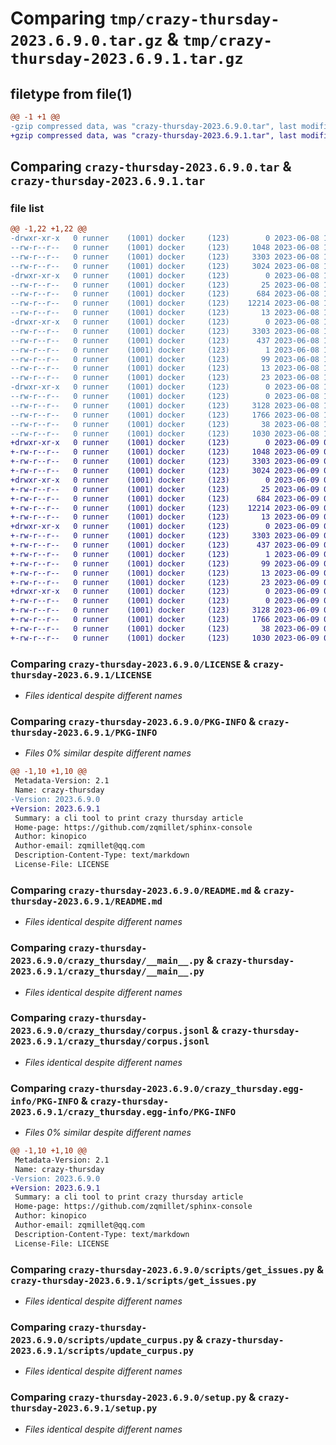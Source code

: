 # Comparing `tmp/crazy-thursday-2023.6.9.0.tar.gz` & `tmp/crazy-thursday-2023.6.9.1.tar.gz`

## filetype from file(1)

```diff
@@ -1 +1 @@
-gzip compressed data, was "crazy-thursday-2023.6.9.0.tar", last modified: Thu Jun  8 17:27:48 2023, max compression
+gzip compressed data, was "crazy-thursday-2023.6.9.1.tar", last modified: Fri Jun  9 05:28:17 2023, max compression
```

## Comparing `crazy-thursday-2023.6.9.0.tar` & `crazy-thursday-2023.6.9.1.tar`

### file list

```diff
@@ -1,22 +1,22 @@
-drwxr-xr-x   0 runner    (1001) docker     (123)        0 2023-06-08 17:27:48.356572 crazy-thursday-2023.6.9.0/
--rw-r--r--   0 runner    (1001) docker     (123)     1048 2023-06-08 17:27:34.000000 crazy-thursday-2023.6.9.0/LICENSE
--rw-r--r--   0 runner    (1001) docker     (123)     3303 2023-06-08 17:27:48.356572 crazy-thursday-2023.6.9.0/PKG-INFO
--rw-r--r--   0 runner    (1001) docker     (123)     3024 2023-06-08 17:27:34.000000 crazy-thursday-2023.6.9.0/README.md
-drwxr-xr-x   0 runner    (1001) docker     (123)        0 2023-06-08 17:27:48.356572 crazy-thursday-2023.6.9.0/crazy_thursday/
--rw-r--r--   0 runner    (1001) docker     (123)       25 2023-06-08 17:27:39.000000 crazy-thursday-2023.6.9.0/crazy_thursday/__init__.py
--rw-r--r--   0 runner    (1001) docker     (123)      684 2023-06-08 17:27:34.000000 crazy-thursday-2023.6.9.0/crazy_thursday/__main__.py
--rw-r--r--   0 runner    (1001) docker     (123)    12214 2023-06-08 17:27:39.000000 crazy-thursday-2023.6.9.0/crazy_thursday/corpus.jsonl
--rw-r--r--   0 runner    (1001) docker     (123)       13 2023-06-08 17:27:34.000000 crazy-thursday-2023.6.9.0/crazy_thursday/requirements.txt
-drwxr-xr-x   0 runner    (1001) docker     (123)        0 2023-06-08 17:27:48.356572 crazy-thursday-2023.6.9.0/crazy_thursday.egg-info/
--rw-r--r--   0 runner    (1001) docker     (123)     3303 2023-06-08 17:27:48.000000 crazy-thursday-2023.6.9.0/crazy_thursday.egg-info/PKG-INFO
--rw-r--r--   0 runner    (1001) docker     (123)      437 2023-06-08 17:27:48.000000 crazy-thursday-2023.6.9.0/crazy_thursday.egg-info/SOURCES.txt
--rw-r--r--   0 runner    (1001) docker     (123)        1 2023-06-08 17:27:48.000000 crazy-thursday-2023.6.9.0/crazy_thursday.egg-info/dependency_links.txt
--rw-r--r--   0 runner    (1001) docker     (123)       99 2023-06-08 17:27:48.000000 crazy-thursday-2023.6.9.0/crazy_thursday.egg-info/entry_points.txt
--rw-r--r--   0 runner    (1001) docker     (123)       13 2023-06-08 17:27:48.000000 crazy-thursday-2023.6.9.0/crazy_thursday.egg-info/requires.txt
--rw-r--r--   0 runner    (1001) docker     (123)       23 2023-06-08 17:27:48.000000 crazy-thursday-2023.6.9.0/crazy_thursday.egg-info/top_level.txt
-drwxr-xr-x   0 runner    (1001) docker     (123)        0 2023-06-08 17:27:48.356572 crazy-thursday-2023.6.9.0/scripts/
--rw-r--r--   0 runner    (1001) docker     (123)        0 2023-06-08 17:27:34.000000 crazy-thursday-2023.6.9.0/scripts/__init__.py
--rw-r--r--   0 runner    (1001) docker     (123)     3128 2023-06-08 17:27:34.000000 crazy-thursday-2023.6.9.0/scripts/get_issues.py
--rw-r--r--   0 runner    (1001) docker     (123)     1766 2023-06-08 17:27:34.000000 crazy-thursday-2023.6.9.0/scripts/update_curpus.py
--rw-r--r--   0 runner    (1001) docker     (123)       38 2023-06-08 17:27:48.356572 crazy-thursday-2023.6.9.0/setup.cfg
--rw-r--r--   0 runner    (1001) docker     (123)     1030 2023-06-08 17:27:34.000000 crazy-thursday-2023.6.9.0/setup.py
+drwxr-xr-x   0 runner    (1001) docker     (123)        0 2023-06-09 05:28:17.713570 crazy-thursday-2023.6.9.1/
+-rw-r--r--   0 runner    (1001) docker     (123)     1048 2023-06-09 05:28:04.000000 crazy-thursday-2023.6.9.1/LICENSE
+-rw-r--r--   0 runner    (1001) docker     (123)     3303 2023-06-09 05:28:17.713570 crazy-thursday-2023.6.9.1/PKG-INFO
+-rw-r--r--   0 runner    (1001) docker     (123)     3024 2023-06-09 05:28:04.000000 crazy-thursday-2023.6.9.1/README.md
+drwxr-xr-x   0 runner    (1001) docker     (123)        0 2023-06-09 05:28:17.713570 crazy-thursday-2023.6.9.1/crazy_thursday/
+-rw-r--r--   0 runner    (1001) docker     (123)       25 2023-06-09 05:28:08.000000 crazy-thursday-2023.6.9.1/crazy_thursday/__init__.py
+-rw-r--r--   0 runner    (1001) docker     (123)      684 2023-06-09 05:28:04.000000 crazy-thursday-2023.6.9.1/crazy_thursday/__main__.py
+-rw-r--r--   0 runner    (1001) docker     (123)    12214 2023-06-09 05:28:08.000000 crazy-thursday-2023.6.9.1/crazy_thursday/corpus.jsonl
+-rw-r--r--   0 runner    (1001) docker     (123)       13 2023-06-09 05:28:04.000000 crazy-thursday-2023.6.9.1/crazy_thursday/requirements.txt
+drwxr-xr-x   0 runner    (1001) docker     (123)        0 2023-06-09 05:28:17.713570 crazy-thursday-2023.6.9.1/crazy_thursday.egg-info/
+-rw-r--r--   0 runner    (1001) docker     (123)     3303 2023-06-09 05:28:17.000000 crazy-thursday-2023.6.9.1/crazy_thursday.egg-info/PKG-INFO
+-rw-r--r--   0 runner    (1001) docker     (123)      437 2023-06-09 05:28:17.000000 crazy-thursday-2023.6.9.1/crazy_thursday.egg-info/SOURCES.txt
+-rw-r--r--   0 runner    (1001) docker     (123)        1 2023-06-09 05:28:17.000000 crazy-thursday-2023.6.9.1/crazy_thursday.egg-info/dependency_links.txt
+-rw-r--r--   0 runner    (1001) docker     (123)       99 2023-06-09 05:28:17.000000 crazy-thursday-2023.6.9.1/crazy_thursday.egg-info/entry_points.txt
+-rw-r--r--   0 runner    (1001) docker     (123)       13 2023-06-09 05:28:17.000000 crazy-thursday-2023.6.9.1/crazy_thursday.egg-info/requires.txt
+-rw-r--r--   0 runner    (1001) docker     (123)       23 2023-06-09 05:28:17.000000 crazy-thursday-2023.6.9.1/crazy_thursday.egg-info/top_level.txt
+drwxr-xr-x   0 runner    (1001) docker     (123)        0 2023-06-09 05:28:17.713570 crazy-thursday-2023.6.9.1/scripts/
+-rw-r--r--   0 runner    (1001) docker     (123)        0 2023-06-09 05:28:04.000000 crazy-thursday-2023.6.9.1/scripts/__init__.py
+-rw-r--r--   0 runner    (1001) docker     (123)     3128 2023-06-09 05:28:04.000000 crazy-thursday-2023.6.9.1/scripts/get_issues.py
+-rw-r--r--   0 runner    (1001) docker     (123)     1766 2023-06-09 05:28:04.000000 crazy-thursday-2023.6.9.1/scripts/update_curpus.py
+-rw-r--r--   0 runner    (1001) docker     (123)       38 2023-06-09 05:28:17.713570 crazy-thursday-2023.6.9.1/setup.cfg
+-rw-r--r--   0 runner    (1001) docker     (123)     1030 2023-06-09 05:28:04.000000 crazy-thursday-2023.6.9.1/setup.py
```

### Comparing `crazy-thursday-2023.6.9.0/LICENSE` & `crazy-thursday-2023.6.9.1/LICENSE`

 * *Files identical despite different names*

### Comparing `crazy-thursday-2023.6.9.0/PKG-INFO` & `crazy-thursday-2023.6.9.1/PKG-INFO`

 * *Files 0% similar despite different names*

```diff
@@ -1,10 +1,10 @@
 Metadata-Version: 2.1
 Name: crazy-thursday
-Version: 2023.6.9.0
+Version: 2023.6.9.1
 Summary: a cli tool to print crazy thursday article
 Home-page: https://github.com/zqmillet/sphinx-console
 Author: kinopico
 Author-email: zqmillet@qq.com
 Description-Content-Type: text/markdown
 License-File: LICENSE
```

### Comparing `crazy-thursday-2023.6.9.0/README.md` & `crazy-thursday-2023.6.9.1/README.md`

 * *Files identical despite different names*

### Comparing `crazy-thursday-2023.6.9.0/crazy_thursday/__main__.py` & `crazy-thursday-2023.6.9.1/crazy_thursday/__main__.py`

 * *Files identical despite different names*

### Comparing `crazy-thursday-2023.6.9.0/crazy_thursday/corpus.jsonl` & `crazy-thursday-2023.6.9.1/crazy_thursday/corpus.jsonl`

 * *Files identical despite different names*

### Comparing `crazy-thursday-2023.6.9.0/crazy_thursday.egg-info/PKG-INFO` & `crazy-thursday-2023.6.9.1/crazy_thursday.egg-info/PKG-INFO`

 * *Files 0% similar despite different names*

```diff
@@ -1,10 +1,10 @@
 Metadata-Version: 2.1
 Name: crazy-thursday
-Version: 2023.6.9.0
+Version: 2023.6.9.1
 Summary: a cli tool to print crazy thursday article
 Home-page: https://github.com/zqmillet/sphinx-console
 Author: kinopico
 Author-email: zqmillet@qq.com
 Description-Content-Type: text/markdown
 License-File: LICENSE
```

### Comparing `crazy-thursday-2023.6.9.0/scripts/get_issues.py` & `crazy-thursday-2023.6.9.1/scripts/get_issues.py`

 * *Files identical despite different names*

### Comparing `crazy-thursday-2023.6.9.0/scripts/update_curpus.py` & `crazy-thursday-2023.6.9.1/scripts/update_curpus.py`

 * *Files identical despite different names*

### Comparing `crazy-thursday-2023.6.9.0/setup.py` & `crazy-thursday-2023.6.9.1/setup.py`

 * *Files identical despite different names*

